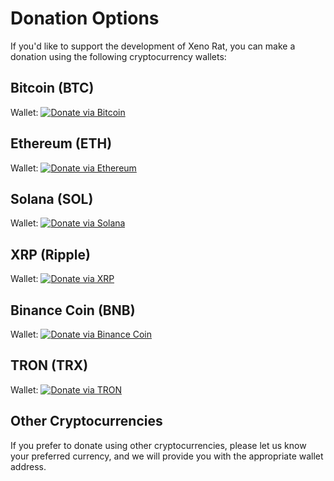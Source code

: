 # Donation Options

If you'd like to support the development of Xeno Rat, you can make a donation using the following cryptocurrency wallets:

## Bitcoin (BTC)
Wallet: [![Donate via Bitcoin](https://img.shields.io/badge/Donate-Bitcoin-yellow?style=for-the-badge)](bitcoin:1McTLecqHNWCxFfTkRYc2kbWv5s6G9jVGS)

## Ethereum (ETH)
Wallet: [![Donate via Ethereum](https://img.shields.io/badge/Donate-Ethereum-3C3C3D?style=for-the-badge&logo=ethereum&logoColor=white)](ethereum:0x007e2381ba80530b43c587cdc4e17e0e1facb90b)

## Solana (SOL)
Wallet: [![Donate via Solana](https://img.shields.io/badge/Donate-Solana-588BF3?style=for-the-badge&logo=solana&logoColor=white)](solana:BLSP7agL6zhBh4Rqrv7U6Lnn2mx3MTQ44Ge28R3PpT9U)

## XRP (Ripple)
Wallet: [![Donate via XRP](https://img.shields.io/badge/Donate-XRP-0088FF?style=for-the-badge&logo=ripple&logoColor=white)](xrp:0x007e2381ba80530b43c587cdc4e17e0e1facb90b)

## Binance Coin (BNB)
Wallet: [![Donate via Binance Coin](https://img.shields.io/badge/Donate-Binance%20Coin-F9A825?style=for-the-badge&logo=binance&logoColor=black)](binance:0x007e2381ba80530b43c587cdc4e17e0e1facb90b)

## TRON (TRX)
Wallet: [![Donate via TRON](https://img.shields.io/badge/Donate-TRON-41C1D7?style=for-the-badge&logo=tron&logoColor=white)](tron:TH3xK4bbJeqPaYAbJtgPQgKf3E34LMKw8N)

## Other Cryptocurrencies
If you prefer to donate using other cryptocurrencies, please let us know your preferred currency, and we will provide you with the appropriate wallet address.
